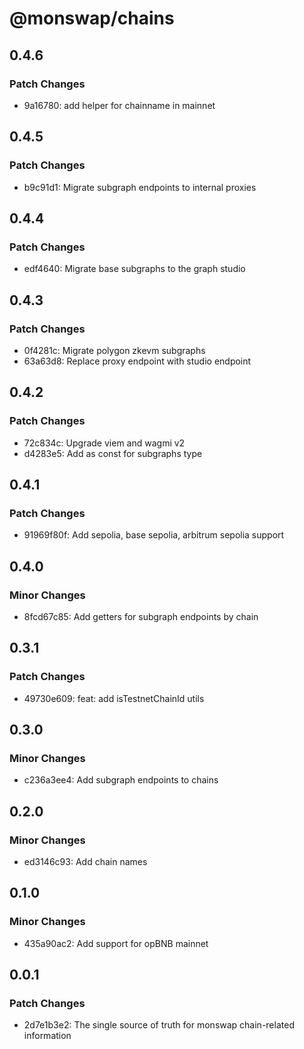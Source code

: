 # @monswap/chains

## 0.4.6

### Patch Changes

- 9a16780: add helper for chainname in mainnet

## 0.4.5

### Patch Changes

- b9c91d1: Migrate subgraph endpoints to internal proxies

## 0.4.4

### Patch Changes

- edf4640: Migrate base subgraphs to the graph studio

## 0.4.3

### Patch Changes

- 0f4281c: Migrate polygon zkevm subgraphs
- 63a63d8: Replace proxy endpoint with studio endpoint

## 0.4.2

### Patch Changes

- 72c834c: Upgrade viem and wagmi v2
- d4283e5: Add as const for subgraphs type

## 0.4.1

### Patch Changes

- 91969f80f: Add sepolia, base sepolia, arbitrum sepolia support

## 0.4.0

### Minor Changes

- 8fcd67c85: Add getters for subgraph endpoints by chain

## 0.3.1

### Patch Changes

- 49730e609: feat: add isTestnetChainId utils

## 0.3.0

### Minor Changes

- c236a3ee4: Add subgraph endpoints to chains

## 0.2.0

### Minor Changes

- ed3146c93: Add chain names

## 0.1.0

### Minor Changes

- 435a90ac2: Add support for opBNB mainnet

## 0.0.1

### Patch Changes

- 2d7e1b3e2: The single source of truth for monswap chain-related information
